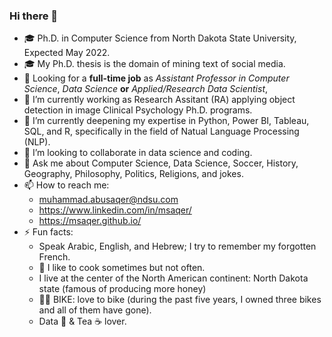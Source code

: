 ### Hi there 👋
 - 🎓 Ph.D. in Computer Science from North Dakota State University, Expected May 2022. 
 - 🎓 My Ph.D. thesis is the domain of mining text of social media.
 - 👯 Looking for a **full-time job** as *Assistant Professor in Computer Science*, *Data Science* **or** *Applied/Research Data Scientist*,
 - 🔭 I’m currently working as Research Assitant (RA) applying object detection in image Clinical Psychology Ph.D. programs.
 - 🌱 I’m currently deepening my expertise in Python, Power BI, Tableau, SQL, and R, specifically in the field of Natual Language Processing (NLP).
 - 👯 I’m looking to collaborate in data science and coding.
 - 💬 Ask me about Computer Science, Data Science, Soccer, History, Geography, Philosophy, Politics, Religions, and jokes.
 - 📫 How to reach me:
      - muhammad.abusaqer@ndsu.com
      - https://www.linkedin.com/in/msaqer/
      - https://msaqer.github.io/
- ⚡ Fun facts:
    - Speak Arabic, English, and Hebrew; I try to remember my forgotten French. 
    - 🌱 I like to cook sometimes but not often.
    - I live at the center of the North American continent: North Dakota state (famous of producing more honey)
    - 🚴‍♀️ BIKE: love to bike (during the past five years, I owned three bikes and all of them have gone).
    - Data 💛 & Tea ☕ lover.


